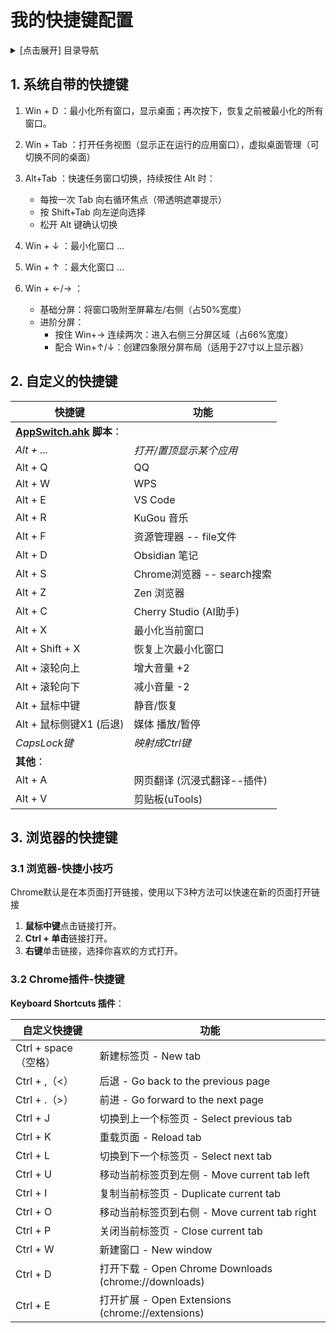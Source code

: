 # 我的快捷键配置

<details>
  <summary>[点击展开] 目录导航</summary>
  
  * [1. 系统自带的快捷键](#1-系统自带的快捷键)  
  * [2. 自定义的快捷键](#2-自定义的快捷键)  
  * [3. 浏览器的快捷键](#3-浏览器的快捷键)
    * [3.1 浏览器-快捷小技巧](#31-浏览器-快捷小技巧)
    * [3.2 Chrome插件-快捷键](#32-chrome插件-快捷键)
</details>


## 1. 系统自带的快捷键

1. Win + D ：最小化所有窗口，显示桌面；再次按下，恢复之前被最小化的所有窗口。

2. Win + Tab ：打开任务视图（显示正在运行的应用窗口），虚拟桌面管理（可切换不同的桌面）

3. Alt+Tab ：快速任务窗口切换，持续按住 Alt 时：
	- 每按一次 Tab 向右循环焦点（带透明遮罩提示）
	- 按 Shift+Tab 向左逆向选择
	- 松开 Alt 键确认切换

4. Win + ↓ ：最小化窗口 ...
5. Win + ↑ ：最大化窗口 ...
6. Win + ←/→ ：
	- 基础分屏：将窗口吸附至屏幕左/右侧（占50%宽度）
	- 进阶分屏：
	    - 按住 Win+→ 连续两次：进入右侧三分屏区域（占66%宽度）
	    - 配合 Win+↑/↓：创建四象限分屏布局（适用于27寸以上显示器）



## 2. 自定义的快捷键


| 快捷键                 | 功能                    |
| ------------------- | --------------------- |
| **[AppSwitch.ahk](AppSwitch.ahk) 脚本**： |                       |
| *Alt + ...*         | *打开/置顶显示某个应用*         |
| Alt + Q             | QQ                    |
| Alt + W             | WPS                   |
| Alt + E             | VS Code               |
| Alt + R             | KuGou 音乐              |
| Alt + F             | 资源管理器 -- file文件       |
| Alt + D             | Obsidian 笔记           |
| Alt + S             | Chrome浏览器 -- search搜索 |
| Alt + Z             | Zen 浏览器               |
| Alt + C             | Cherry Studio  (AI助手) |
| Alt + X             | 最小化当前窗口               |
| Alt + Shift + X     | 恢复上次最小化窗口             |
| Alt + 滚轮向上          | 增大音量 +2               |
| Alt + 滚轮向下          | 减小音量 -2               |
| Alt + 鼠标中键          | 静音/恢复                 |
| Alt + 鼠标侧键X1 (后退)     | 媒体 播放/暂停              |
| *CapsLock键*           | *映射成Ctrl键*            |
| **其他**：              |                       |
| Alt + A             | 网页翻译 (沉浸式翻译--插件)      |
| Alt + V             | 剪贴板(uTools)           |



## 3. 浏览器的快捷键

### 3.1 浏览器-快捷小技巧
Chrome默认是在本页面打开链接，使用以下3种方法可以快速在新的页面打开链接
1. **鼠标中键**点击链接打开。
2. **Ctrl + 单击**链接打开。
3. **右键**单击链接，选择你喜欢的方式打开。

### 3.2 Chrome插件-快捷键

**Keyboard Shortcuts 插件**：

| 自定义快捷键           | 功能                                                |
| ---------------- | ------------------------------------------------- |
| Ctrl + space（空格） | 新建标签页 - New tab                                    |
| Ctrl + ,（<）      | 后退 - Go back to the previous page                 |
| Ctrl + .（>）      | 前进 - Go forward to the next page                  |
| Ctrl + J         | 切换到上一个标签页 - Select previous tab                   |
| Ctrl + K         | 重载页面 - Reload tab                                 |
| Ctrl + L         | 切换到下一个标签页 - Select next tab                       |
| Ctrl + U         | 移动当前标签页到左侧 - Move current tab left                |
| Ctrl + I         | 复制当前标签页 - Duplicate current tab                   |
| Ctrl + O         | 移动当前标签页到右侧 - Move current tab right               |
| Ctrl + P         | 关闭当前标签页 - Close current tab                       |
| Ctrl + W         | 新建窗口 - New window                                 |
| Ctrl + D         | 打开下载 - Open Chrome Downloads (chrome://downloads) |
| Ctrl + E         | 打开扩展 - Open Extensions (chrome://extensions)      |






